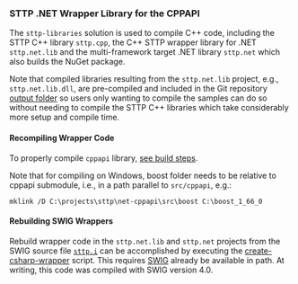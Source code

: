### STTP .NET Wrapper Library for the CPPAPI

The `sttp-libraries` solution is used to compile C++ code, including the STTP C++ library `sttp.cpp`, the C++ STTP wrapper library for .NET `sttp.net.lib` and the multi-framework target .NET library `sttp.net` which also builds the NuGet package.

Note that compiled libraries resulting from the `sttp.net.lib` project, e.g., `sttp.net.lib.dll`, are pre-compiled and included in the Git repository [output folder](../../build/ouput) so users only wanting to compile the samples can do so without needing to compile the STTP C++ libraries which take considerably more setup and compile time.

#### Recompiling Wrapper Code

To properly compile `cppapi` library, [see build steps](https://github.com/sttp/cppapi/blob/master/src/README.txt).

Note that for compiling on Windows, boost folder needs to be relative to cppapi submodule, i.e., in a path parallel to `src/cppapi`, e.g.:

`mklink /D C:\projects\sttp\net-cppapi\src\boost C:\boost_1_66_0`


#### Rebuilding SWIG Wrappers

Rebuild wrapper code in the `sttp.net.lib` and `sttp.net` projects from the SWIG source file [`sttp.i`](sttp.i) can be accomplished by executing the [create-csharp-wrapper](create-csharp-wrapper.bat) script. This requires [SWIG](http://www.swig.org/) already be available in path. At writing, this code was compiled with SWIG version 4.0.
